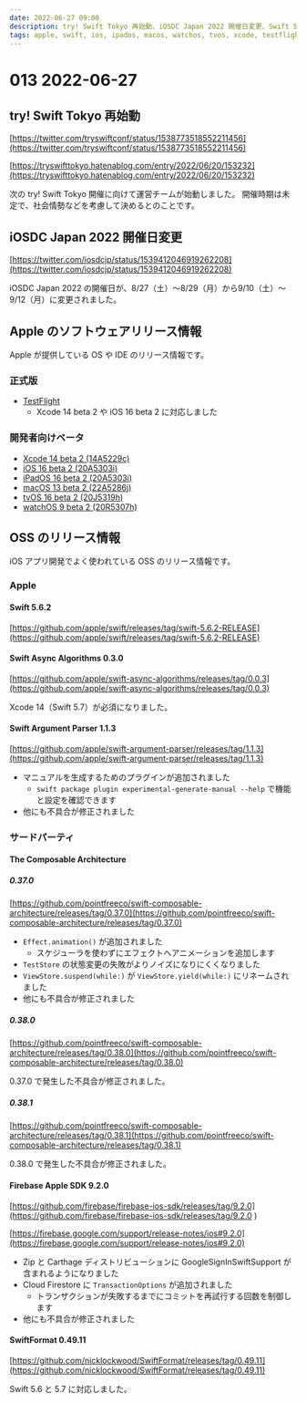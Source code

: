 ```yaml
---
date: 2022-06-27 09:00
description: try! Swift Tokyo 再始動、iOSDC Japan 2022 開催日変更、Swift 5.6.2 リリース、Swift Argument Parser 1.1.3 リリース、Firebase Apple SDK 9.2.0 リリース、SwiftFormat 0.49.11 リリースなど
tags: apple, swift, ios, ipados, macos, watchos, tvos, xcode, testflight, try-swift-tokyo, iosdcjapan, swift-async-algorithms, swift-argument-parser, tca, the-composable-architecture, firebase, firestore, swiftformat
---
```

# 013 2022-06-27

## try! Swift Tokyo 再始動

[https://twitter.com/tryswiftconf/status/1538773518552211456](https://twitter.com/tryswiftconf/status/1538773518552211456)

[https://tryswifttokyo.hatenablog.com/entry/2022/06/20/153232](https://tryswifttokyo.hatenablog.com/entry/2022/06/20/153232)

次の try! Swift Tokyo 開催に向けて運営チームが始動しました。
開催時期は未定で、社会情勢などを考慮して決めるとのことです。

## iOSDC Japan 2022 開催日変更

[https://twitter.com/iosdcjp/status/1539412046919262208](https://twitter.com/iosdcjp/status/1539412046919262208)

iOSDC Japan 2022 の開催日が、8/27（土）〜8/29（月）から9/10（土）〜9/12（月）に変更されました。

## Apple のソフトウェアリリース情報

Apple が提供している OS や IDE のリリース情報です。

### 正式版

- [TestFlight](https://developer.apple.com/news/releases/?id=06222022g)
  - Xcode 14 beta 2 や iOS 16 beta 2 に対応しました

### 開発者向けベータ

- [Xcode 14 beta 2 (14A5229c)](https://developer.apple.com/news/releases/?id=06222022f)
- [iOS 16 beta 2 (20A5303i)](https://developer.apple.com/news/releases/?id=06222022e)
- [iPadOS 16 beta 2 (20A5303i)](https://developer.apple.com/news/releases/?id=06222022d)
- [macOS 13 beta 2 (22A5286j)](https://developer.apple.com/news/releases/?id=06222022c)
- [tvOS 16 beta 2 (20J5319h)](https://developer.apple.com/news/releases/?id=06222022a)
- [watchOS 9 beta 2 (20R5307h)](https://developer.apple.com/news/releases/?id=06222022b)

## OSS のリリース情報

iOS アプリ開発でよく使われている OSS のリリース情報です。

### Apple

#### Swift 5.6.2

[https://github.com/apple/swift/releases/tag/swift-5.6.2-RELEASE](https://github.com/apple/swift/releases/tag/swift-5.6.2-RELEASE)

#### Swift Async Algorithms 0.3.0

[https://github.com/apple/swift-async-algorithms/releases/tag/0.0.3](https://github.com/apple/swift-async-algorithms/releases/tag/0.0.3)

Xcode 14（Swift 5.7）が必須になりました。

#### Swift Argument Parser 1.1.3

[https://github.com/apple/swift-argument-parser/releases/tag/1.1.3](https://github.com/apple/swift-argument-parser/releases/tag/1.1.3)

- マニュアルを生成するためのプラグインが追加されました
  - `swift package plugin experimental-generate-manual --help` で機能と設定を確認できます
- 他にも不具合が修正されました

### サードパーティ

#### The Composable Architecture

##### 0.37.0

[https://github.com/pointfreeco/swift-composable-architecture/releases/tag/0.37.0](https://github.com/pointfreeco/swift-composable-architecture/releases/tag/0.37.0)

- `Effect.animation()` が追加されました
  - スケジューラを使わずにエフェクトへアニメーションを追加します
- `TestStore` の状態変更の失敗がよりノイズになりにくくなりました
- `ViewStore.suspend(while:)` が `ViewStore.yield(while:)` にリネームされました
- 他にも不具合が修正されました

##### 0.38.0

[https://github.com/pointfreeco/swift-composable-architecture/releases/tag/0.38.0](https://github.com/pointfreeco/swift-composable-architecture/releases/tag/0.38.0)

0.37.0 で発生した不具合が修正されました。

##### 0.38.1

[https://github.com/pointfreeco/swift-composable-architecture/releases/tag/0.38.1](https://github.com/pointfreeco/swift-composable-architecture/releases/tag/0.38.1)

0.38.0 で発生した不具合が修正されました。

#### Firebase Apple SDK 9.2.0

[https://github.com/firebase/firebase-ios-sdk/releases/tag/9.2.0](https://github.com/firebase/firebase-ios-sdk/releases/tag/9.2.0 )

[https://firebase.google.com/support/release-notes/ios#9.2.0](https://firebase.google.com/support/release-notes/ios#9.2.0)

- Zip と Carthage ディストリビューションに GoogleSignInSwiftSupport が含まれるようになりました
- Cloud Firestore に `TransactionOptions` が追加されました
  - トランザクションが失敗するまでにコミットを再試行する回数を制御します
- 他にも不具合が修正されました

#### SwiftFormat 0.49.11

[https://github.com/nicklockwood/SwiftFormat/releases/tag/0.49.11](https://github.com/nicklockwood/SwiftFormat/releases/tag/0.49.11)

Swift 5.6 と 5.7 に対応しました。
